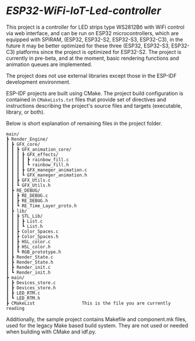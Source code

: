 # _ESP32-WiFi-IoT-Led-controller_

This project is a controller for LED strips type WS2812Bб with WiFi control via web interface, and can be run on ESP32 microcontrollers, which are equipped with SPIRAM, (ESP32, ESP32-S2, ESP32-S3, ESP32-C3), in the future it may be better optimized for these three (ESP32, ESP32-S3, ESP32-C3) platforms since the project is optimized for ESP32-S2. The project is currently in pre-beta, and at the moment, basic rendering functions and animation queues are implemented.

The project does not use external libraries except those in the ESP-IDF development environment.

ESP-IDF projects are built using CMake. The project build configuration is contained in `CMakeLists.txt`
files that provide set of directives and instructions describing the project's source files and targets
(executable, library, or both). 

Below is short explanation of remaining files in the project folder.

```
main/
┣ Render_Engine/
┃ ┣ GFX_core/
┃ ┃ ┣ GFX_animation_core/
┃ ┃ ┃ ┣ GFX_effects/
┃ ┃ ┃ ┃ ┣ rainbow_fill.c
┃ ┃ ┃ ┃ ┗ rainbow_fill.h
┃ ┃ ┃ ┣ GFX_maneger_animation.c
┃ ┃ ┃ ┗ GFX_maneger_animation.h
┃ ┃ ┣ GFX_Utils.c
┃ ┃ ┗ GFX_Utils.h
┃ ┣ RE_DEBUG/
┃ ┃ ┣ RE_DEBUG.c
┃ ┃ ┣ RE_DEBUG.h
┃ ┃ ┗ RE_Time_Layer_proto.h
┃ ┣ lib/
┃ ┃ ┣ STL_Lib/
┃ ┃ ┃ ┣ List.c
┃ ┃ ┃ ┗ List.h
┃ ┃ ┣ Color_Spaces.c
┃ ┃ ┣ Color_Spaces.h
┃ ┃ ┣ HSL_color.c
┃ ┃ ┣ HSL_color.h
┃ ┃ ┗ RGB_prototype.h
┃ ┣ Render_State.c
┃ ┣ Render_State.h
┃ ┣ Render_init.c
┃ ┗ Render_init.h
┣ main/
┃ ┣ Devices_store.c
┃ ┣ Devices_store.h
┃ ┣ LED_RTM.c
┃ ┗ LED_RTM.h
┣ CMakeList                  This is the file you are currently reading
```
Additionally, the sample project contains Makefile and component.mk files, used for the legacy Make based build system. 
They are not used or needed when building with CMake and idf.py.

